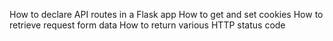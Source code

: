 How to declare API routes in a Flask app
How to get and set cookies
How to retrieve request form data
How to return various HTTP status code
